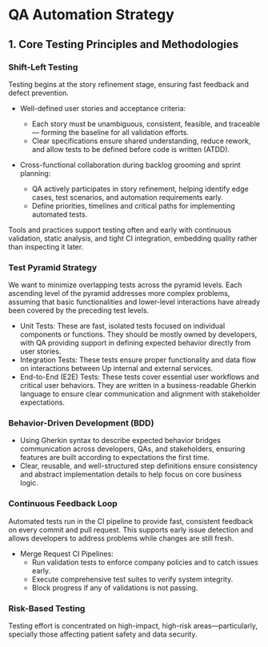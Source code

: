 # QA Automation Strategy

## 1. Core Testing Principles and Methodologies

### Shift-Left Testing

Testing begins at the story refinement stage, ensuring fast feedback and defect prevention.

- Well-defined user stories and acceptance criteria:
    - Each story must be unambiguous, consistent, feasible, and traceable — forming the baseline for all validation efforts.
    - Clear specifications ensure shared understanding, reduce rework, and allow tests to be defined before code is written (ATDD).

- Cross-functional collaboration during backlog grooming and sprint planning:
    - QA actively participates in story refinement, helping identify edge cases, test scenarios, and automation requirements early.
    - Define priorities, timelines and critical paths for implementing automated tests.

Tools and practices support testing often and early with continuous validation, static analysis, and tight CI integration, embedding quality rather than inspecting it later.

### Test Pyramid Strategy

We want to minimize overlapping tests across the pyramid levels. Each ascending level of the pyramid addresses more complex problems, assuming that basic functionalities and lower-level interactions have already been covered by the preceding test levels.

- Unit Tests: These are fast, isolated tests focused on individual components or functions. They should be mostly owned by developers, with QA providing support in defining expected behavior directly from user stories.
- Integration Tests: These tests ensure proper functionality and data flow on interactions between Up internal and external services.
- End-to-End (E2E) Tests: These tests cover essential user workflows and critical user behaviors. They are written in a business-readable Gherkin language to ensure clear communication and alignment with stakeholder expectations.


### Behavior-Driven Development (BDD)

- Using Gherkin syntax to describe expected behavior bridges communication across developers, QAs, and stakeholders, ensuring features are built according to expectations the first time.
- Clear, reusable, and well-structured step definitions ensure consistency and abstract implementation details to help focus on core business logic.

### Continuous Feedback Loop

Automated tests run in the CI pipeline to provide fast, consistent feedback on every commit and pull request. This supports early issue detection and allows developers to address problems while changes are still fresh.

- Merge Request CI Pipelines:
    - Run validation tests to enforce company policies and to catch issues early.
    - Execute comprehensive test suites to verify system integrity.
    - Block progress if any of validations is not passing.

### Risk-Based Testing

Testing effort is concentrated on high-impact, high-risk areas—particularly, specially those affecting patient safety and data security.

